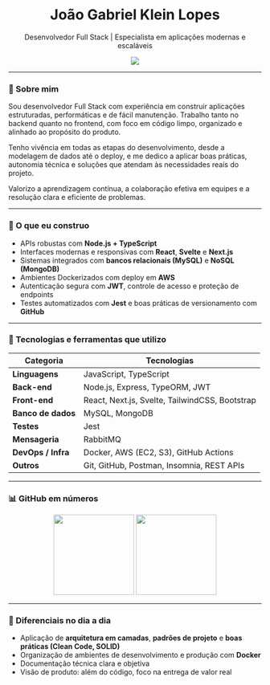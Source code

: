 <h1 align="center">João Gabriel Klein Lopes</h1>
<p align="center">Desenvolvedor Full Stack | Especialista em aplicações modernas e escaláveis</p>

<p align="center">
  <a href="https://www.linkedin.com/in/joão-gabriel-klein-lopes">
    <img src="https://img.shields.io/badge/LinkedIn-João_Gabriel_Klein_Lopes-0077B5?style=flat&logo=linkedin" />
  </a>
</p>

---

### 👋 Sobre mim

Sou desenvolvedor Full Stack com experiência em construir aplicações estruturadas, performáticas e de fácil manutenção. Trabalho tanto no backend quanto no frontend, com foco em código limpo, organizado e alinhado ao propósito do produto.

Tenho vivência em todas as etapas do desenvolvimento, desde a modelagem de dados até o deploy, e me dedico a aplicar boas práticas, autonomia técnica e soluções que atendam às necessidades reais do projeto.

Valorizo a aprendizagem contínua, a colaboração efetiva em equipes e a resolução clara e eficiente de problemas.

---

### 🚀 O que eu construo

- APIs robustas com **Node.js + TypeScript**
- Interfaces modernas e responsivas com **React**, **Svelte** e **Next.js**
- Sistemas integrados com **bancos relacionais (MySQL)** e **NoSQL (MongoDB)**
- Ambientes Dockerizados com deploy em **AWS**
- Autenticação segura com **JWT**, controle de acesso e proteção de endpoints
- Testes automatizados com **Jest** e boas práticas de versionamento com **GitHub**

---

### 🧠 Tecnologias e ferramentas que utilizo

| Categoria         | Tecnologias |
|------------------|-------------|
| **Linguagens**    | JavaScript, TypeScript |
| **Back-end**      | Node.js, Express, TypeORM, JWT |
| **Front-end**     | React, Next.js, Svelte, TailwindCSS, Bootstrap |
| **Banco de dados**| MySQL, MongoDB |
| **Testes**        | Jest |
| **Mensageria**    | RabbitMQ |
| **DevOps / Infra**| Docker, AWS (EC2, S3), GitHub Actions |
| **Outros**        | Git, GitHub, Postman, Insomnia, REST APIs |

---

### 📊 GitHub em números

<p align="center">
  <img height="160em" src="https://github-readme-stats.vercel.app/api?username=ijoaog&show_icons=true&theme=tokyonight&count_private=true" />
  <img height="160em" src="https://github-readme-stats.vercel.app/api/top-langs/?username=ijoaog&layout=compact&theme=tokyonight" />
</p>

---

### 📌 Diferenciais no dia a dia

- Aplicação de **arquitetura em camadas**, **padrões de projeto** e **boas práticas (Clean Code, SOLID)**
- Organização de ambientes de desenvolvimento e produção com **Docker**
- Documentação técnica clara e objetiva
- Visão de produto: além do código, foco na entrega de valor real
